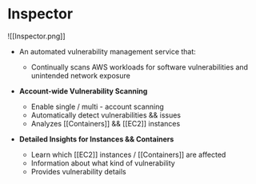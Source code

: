 # Inspector
![[Inspector.png]]
- An automated vulnerability management service that:
	- Continually scans AWS workloads for software vulnerabilities and unintended network exposure

- **Account-wide Vulnerability Scanning**
	- Enable single / multi - account scanning
	- Automatically detect vulnerabilities && issues
	- Analyzes [[Containers]] && [[EC2]] instances
- **Detailed Insights for Instances && Containers**
	- Learn which [[EC2]] instances / [[Containers]] are affected
	- Information about what kind of vulnerability
	- Provides vulnerability details

